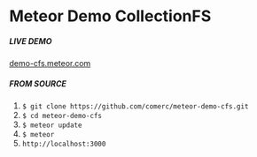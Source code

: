 # Meteor Demo CollectionFS


##### LIVE DEMO
[demo-cfs.meteor.com](http://demo-cfs.meteor.com/)

##### FROM SOURCE
1. `$ git clone https://github.com/comerc/meteor-demo-cfs.git`
2. `$ cd meteor-demo-cfs`
3. `$ meteor update`
4. `$ meteor`
5. `http://localhost:3000`
